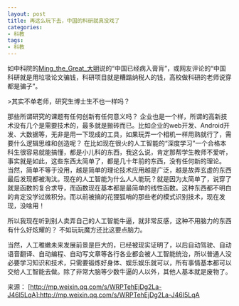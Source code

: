 ```yaml
---
layout: post
title: 再这么玩下去，中国的科研就真没戏了
categories:
- 科教
tags:
- 科教
---
```

如中科院的[Ming_the_Great_大明](https://weibo.com/u/2323668352?refer_flag=1001030201_&is_hot=1#1516770771564)说的“中国已经病入膏肓”，或网友评论的“中国科研就是用垃圾论文骗钱，科研项目就是糟蹋纳税人的钱，高校做科研的老师说穿都是骗子”。 
<!--more-->>其实不单老师，研究生博士生不也一样吗？ 
那些所谓研究的课题有任何创新有任何意义吗？ 企业也是一个样，所谓的高新技术没有几个是需要技术的，最多就是搬砖而已。比如企业的web开发、Android开发、大数据等，无非是用一下现成的工具，如果玩弄一个相机一样用熟就行了，需要什么逻辑思维和创造呢？ 在比如现在很火的人工智能的“深度学习”一个合格本科生很容易就能搞懂，都是小儿科的东西，我这么说，肯定那帮学生教师不爱听，事实就是如此，这些东西太简单了，都是几十年前的东西，没有任何新的理论。 当然，简单不等于没用，越是简单的理论技术应用越是广泛，越是故弄玄虚的东西最后发现都被淘汰。现在的人工智能为什么人人能玩？就是因为太简单了，说穿了就是函数的复合求导，而函数现在基本都是最简单的线性函数。这种东西都不明白的肯定没学过微积分。而以前被搞的花狸狐哨的那些老的模式识别技术，现在发现，没啥用！

所以我现在听到别人卖弄自己的人工智能牛逼，就非常反感，这种不用脑力的东西有什么好炫耀的？ 不如玩玩魔方还比这要点脑力。

当然，人工稚嫩未来发展前景是巨大的，已经被现实证明了，以后自动驾驶、自动语音翻译、自动编程、自动写文章等各行各业都会被人工智能统治，所以普通人没必要学习知识和技术，只需要锻炼好身体、娱乐娱乐就可以，所有事情基本都可以交给人工智能去做。除了非常大脑等少数牛逼的人以外，其他人基本就是废物了。



来源： [http://mp.weixin.qq.com/s/WRPTehEjDg2La-J46I5LqA]:http://mp.weixin.qq.com/s/WRPTehEjDg2La-J46I5LqA

